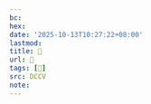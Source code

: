 ```yaml
---
bc:
hex:
date: '2025-10-13T10:27:22+08:00'
lastmod:
title: 􄄻
url: 􄄻
tags: [𡓉]
src: DCCV
note:
---
```

